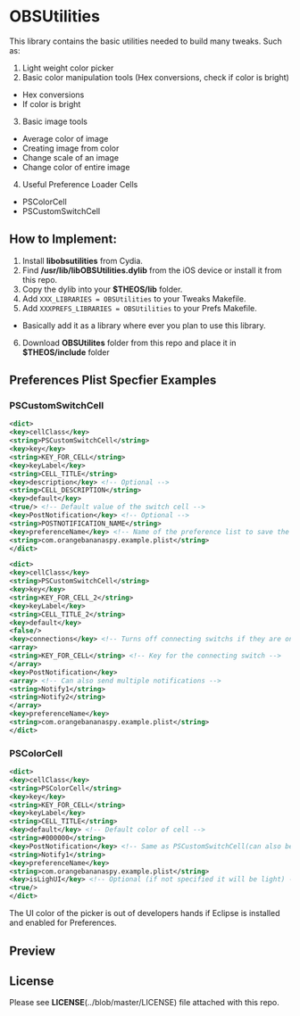 OBSUtilities
=========
This library contains the basic utilities needed to build many tweaks. Such as:
1. Light weight color picker
2. Basic color manipulation tools (Hex conversions, check if color is bright)
  * Hex conversions
  * If color is bright
3. Basic image tools
  * Average color of image
  * Creating image from color
  * Change scale of an image
  * Change color of entire image
4. Useful Preference Loader Cells
  * PSColorCell
  * PSCustomSwitchCell
  
How to Implement:
----------------------
1. Install __libobsutilities__ from Cydia.
2. Find __/usr/lib/libOBSUtilities.dylib__ from the iOS device or install it from this repo.
3. Copy the dylib into your __$THEOS/lib__ folder.
4. Add `XXX_LIBRARIES = OBSUtilities` to your Tweaks Makefile.
5. Add  `XXXPREFS_LIBRARIES = OBSUtilities` to your Prefs Makefile.
  * Basically add it as a library where ever you plan to use this library.
6. Download __OBSUtilites__ folder from this repo and place it in __$THEOS/include__ folder

Preferences Plist Specfier Examples
------------------------------------------
### PSCustomSwitchCell
```xml
<dict>
<key>cellClass</key>
<string>PSCustomSwitchCell</string>
<key>key</key>
<string>KEY_FOR_CELL</string>
<key>keyLabel</key>
<string>CELL_TITLE</string>
<key>description</key> <!-- Optional -->
<string>CELL_DESCRIPTION</string>
<key>default</key>
<true/> <!-- Default value of the switch cell -->
<key>PostNotification</key> <!-- Optional -->
<string>POSTNOTIFICATION_NAME</string>
<key>preferenceName</key> <!-- Name of the preference list to save the setting -->
<string>com.orangebananaspy.example.plist</string>
</dict>

<dict>
<key>cellClass</key>
<string>PSCustomSwitchCell</string>
<key>key</key>
<string>KEY_FOR_CELL_2</string>
<key>keyLabel</key>
<string>CELL_TITLE_2</string>
<key>default</key>
<false/>
<key>connections</key> <!-- Turns off connecting switchs if they are on -->
<array>
<string>KEY_FOR_CELL</string> <!-- Key for the connecting switch -->
</array>
<key>PostNotification</key>
<array> <!-- Can also send multiple notifications -->
<string>Notify1</string>
<string>Notify2</string>
</array>
<key>preferenceName</key>
<string>com.orangebananaspy.example.plist</string>
</dict>
```
### PSColorCell
```xml
<dict>
<key>cellClass</key>
<string>PSColorCell</string>
<key>key</key>
<string>KEY_FOR_CELL</string>
<key>keyLabel</key>
<string>CELL_TITLE</string>
<key>default</key> <!-- Default color of cell -->
<string>#000000</string>
<key>PostNotification</key> <!-- Same as PSCustomSwitchCell(can also be an array) -->
<string>Notify1</string>
<key>preferenceName</key>
<string>com.orangebananaspy.example.plist</string>
<key>isLighUI</key> <!-- Optional (if not specified it will be light) -->
<true/>
</dict>
```
The UI color of the picker is out of developers hands if Eclipse is installed and enabled for Preferences.

Preview
-------

License
----------
Please see __LICENSE__(../blob/master/LICENSE) file attached with this repo.
